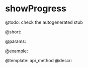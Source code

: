 showProgress
=============


@todo:
	check the autogenerated stub

@short:
	

@params:





@example:

@template:	api_method
@descr:

